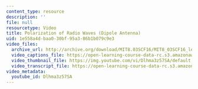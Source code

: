 ```yaml
---
content_type: resource
description: ''
file: null
resourcetype: Video
title: Polarization of Radio Waves (Dipole Antenna)
uid: 1e558a4d-baa0-30bf-95a3-86b1b079c9e3
video_files:
  archive_url: http://archive.org/download/MIT8.03SCF16/MIT8_03SCF16_lec18_300k.mp4
  video_captions_file: https://open-learning-course-data-rc.s3.amazonaws.com/8-03sc-physics-iii-vibrations-and-waves-fall-2016/de1ca394c2a15295a303b082499566df_Dlhma3z57SA.vtt
  video_thumbnail_file: https://img.youtube.com/vi/Dlhma3z57SA/default.jpg
  video_transcript_file: https://open-learning-course-data-rc.s3.amazonaws.com/8-03sc-physics-iii-vibrations-and-waves-fall-2016/c051d66805b67abe07a28d475b05bc92_Dlhma3z57SA.pdf
video_metadata:
  youtube_id: Dlhma3z57SA
---
```

